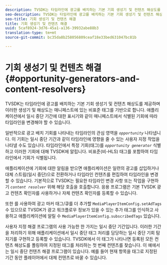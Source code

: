 ```yaml
---
description: TVSDK는 타임라인에 광고를 배치하는 기본 기회 생성기 및 컨텐츠 해상도를 제공하며 이러한 생성기 및 해상도는 매니페스트에 있는 비표준 태그를 기반으로 합니다. 애플리케이션에서 일시 중단 기간에 대한 표시기와 같이 매니페스트에서 식별된 기회에 따라 타임라인을 변경해야 할 수 있습니다.
seo-description: TVSDK는 타임라인에 광고를 배치하는 기본 기회 생성기 및 컨텐츠 해상도를 제공하며 이러한 생성기 및 해상도는 매니페스트에 있는 비표준 태그를 기반으로 합니다. 애플리케이션에서 일시 중단 기간에 대한 표시기와 같이 매니페스트에서 식별된 기회에 따라 타임라인을 변경해야 할 수 있습니다.
seo-title: 기회 생성기 및 컨텐츠 해결
title: 기회 생성기 및 컨텐츠 해결
uuid: 5caf8924-3d76-45a1-a136-39932abe88b3
translation-type: tm+mt
source-git-commit: bc35da8b258056809ceaf18e33bed631047bc81b

---
```



# 기회 생성기 및 컨텐츠 해결 {#opportunity-generators-and-content-resolvers}

TVSDK는 타임라인에 광고를 배치하는 기본 기회 생성기 및 컨텐츠 해상도를 제공하며 이러한 생성기 및 해상도는 매니페스트에 있는 비표준 태그를 기반으로 합니다. 애플리케이션에서 일시 중단 기간에 대한 표시기와 같이 매니페스트에서 식별된 기회에 따라 타임라인을 변경해야 할 수 있습니다.

일반적으로 광고 배치 기회를 나타내는 타임라인의 관심 영역을 *`opportunity`* 나타냅니다. 이 기회는 일시 중단 기간과 같이 타임라인에 영향을 줄 수 있는 사용자 지정 작업을 나타낼 수도 있습니다. 타임라인에서 특정 기회(태그)를 *`opportunity generator`* 식별하고 이러한 기회에 대해 TVSDK에 알립니다. 비표준(비-HLS) 태그를 포함하여 타임라인에서 기회가 식별됩니다.

애플리케이션에 기회에 대한 알림을 받으면 애플리케이션은 일련의 광고를 삽입하거나 대체 스트림(일시 중단)으로 전환하거나 타임라인 컨텐츠를 편집하여 타임라인을 변경할 수 있습니다. 기본적으로 TVSDK는 필요한 타임라인 변경 사항 또는 작업을 구현하기 *`content resolver`* 위해 해당 호출을 호출합니다. 응용 프로그램은 기본 TVSDK 광고 컨텐츠 확인자를 사용하거나 자체 컨텐츠 확인자를 등록할 수 있습니다.

또한 를 사용하여 광고 마커 태그/큐를 더 추가할 `MediaPlayerItemConfig.setAdTags` 수 있으므로 TVSDK가 광고 워크플로우 정보가 있을 수 있는 추가 태그를 인식하고 사용하고 애플리케이션에 알릴 수 `MediaPlayerItemConfig.subscribedTags` 있습니다.

사용자 지정 해결 프로그램의 사용 가능한 한 가지는 일시 중단 기간입니다. 이러한 기간을 처리하기 위해 애플리케이션에서 일시 중단 태그 처리를 담당하는 일시 중단 기회 탐지기를 구현하고 등록할 수 있습니다. TVSDK에서 이 태그가 나타나면 등록된 모든 컨텐츠 해상도를 폴링하여 지정된 태그를 처리하는 첫 번째 컨텐츠를 찾습니다. 이 예에서는 일시 중단 컨텐츠 해결 프로그램이 있습니다. 예를 들어 현재 항목을 태그로 지정된 기간 동안 플레이어에서 대체 컨텐츠로 바꿀 수 있습니다.